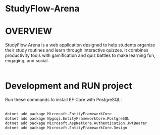 # StudyFlow-Arena

# OVERVIEW
StudyFlow Arena is a web application designed to help students organize their study routines and learn through interactive quizzes. It combines productivity tools with gamification and quiz battles to make learning fun, engaging, and social.<br><br>

# Development and RUN project
Run these commands to install EF Core with PostgreSQL:<br><br>

```bash
dotnet add package Microsoft.EntityFrameworkCore
dotnet add package Npgsql.EntityFrameworkCore.PostgreSQL
dotnet add package Microsoft.AspNetCore.Authentication.JwtBearer
dotnet add package Microsoft.EntityFrameworkCore.Design
